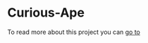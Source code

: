 # Curious-Ape

To read more about this project you can [go to](https://danicos.me/portfolio/curious-ape)
